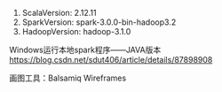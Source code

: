 1. ScalaVersion: 2.12.11
2. SparkVersion: spark-3.0.0-bin-hadoop3.2
3. HadoopVersion: hadoop-3.1.0


Windows运行本地spark程序——JAVA版本
https://blog.csdn.net/sdut406/article/details/87898908

画图工具：Balsamiq Wireframes